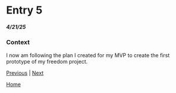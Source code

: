 # Entry 5
##### 4/21/25

### Context
I now am following the plan I created for my MVP to create the first prototype of my freedom project.


[Previous](entry04.md) | [Next](entry06.md)

[Home](../README.md)
